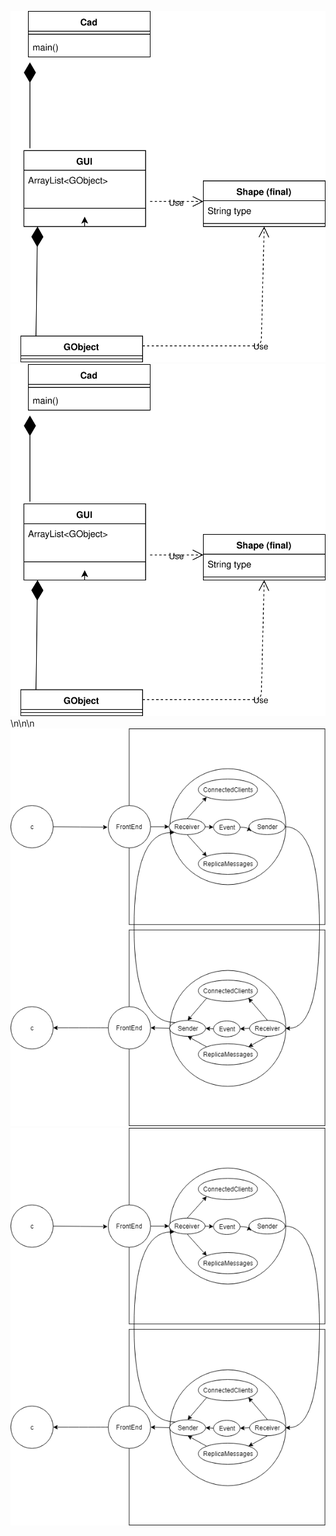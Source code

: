 
![Alt text](./Cad.svg)
<img src="./Cad.svg">
\n\n\n
![Alt text](./arkitektur_001.png)
<img src="./arkitektur_001.png">
